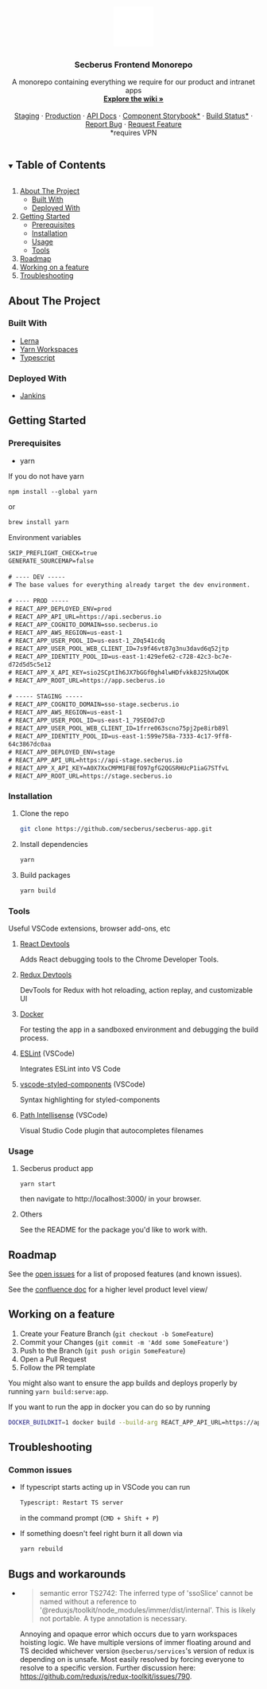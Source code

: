 <!-- PROJECT LOGO -->
<br />
<p align="center">
  <a href="https://github.com/secberus/secberus-app">
    <img src="packages/secberus-app/public/secberus-small-logo.png" alt="Logo" width="80" height="80">
  </a>

  <h3 align="center">Secberus Frontend Monorepo</h3>

  <p align="center">
    A monorepo containing everything we require for our product and intranet apps
    <br />
    <a href="https://github.com/secberus/secberus-app/wiki"><strong>Explore the wiki »</strong></a>
    <br />
    <br />
    <a href="https://app-stg.secberus.com">Staging</a>
    ·
    <a href="https://app.secberus.com">Production</a>
    ·
    <a href="https://api-stg.secberus.com/docs">API Docs</a>
    ·
    <a href="http://storybook.gcp.secberus.com/">Component Storybook*</a>
    ·
    <a href="http://jenkins.gcp.secberus.com/">Build Status*</a>
    ·
    <a href="https://github.com/secberus/secberus-app/issues">Report Bug</a>
    ·
    <a href="https://github.com/secberus/secberus-app/issues">Request Feature</a>
    <br />
   *requires VPN
  </p>
</p>



<!-- TABLE OF CONTENTS -->
<details open="open">
  <summary><h2 style="display: inline-block">Table of Contents</h2></summary>
  <ol>
    <li>
      <a href="#about-the-project">About The Project</a>
      <ul>
        <li><a href="#built-with">Built With</a></li>
        <li><a href="#deployed-with">Deployed With</a></li>
      </ul>
    </li>
    <li>
      <a href="#getting-started">Getting Started</a>
      <ul>
        <li><a href="#prerequisites">Prerequisites</a></li>
        <li><a href="#installation">Installation</a></li>
        <li><a href="#usage">Usage</a></li>
        <li><a href="#tools">Tools</a></li>
      </ul>
    </li>
    <li><a href="#roadmap">Roadmap</a></li>
    <li><a href="#working-on-a-feature">Working on a feature</a></li>
    <li><a href="#troubleshooting">Troubleshooting</a></li>
  </ol>
</details>



<!-- ABOUT THE PROJECT -->
## About The Project

### Built With

* [Lerna](https://github.com/lerna/lerna)
* [Yarn Workspaces](https://classic.yarnpkg.com/en/docs/workspaces/)
* [Typescript](https://www.typescriptlang.org/)

### Deployed With
* [Jankins](https://www.jenkins.io/)



<!-- GETTING STARTED -->
## Getting Started

### Prerequisites
* yarn

If you do not have yarn
  ```sj
  npm install --global yarn
  ```
  or
  ```sh
  brew install yarn
  ```
Environment variables
  ```
SKIP_PREFLIGHT_CHECK=true
GENERATE_SOURCEMAP=false

# ---- DEV -----
# The base values for everything already target the dev environment.

# ---- PROD -----
# REACT_APP_DEPLOYED_ENV=prod
# REACT_APP_API_URL=https://api.secberus.io
# REACT_APP_COGNITO_DOMAIN=sso.secberus.io
# REACT_APP_AWS_REGION=us-east-1
# REACT_APP_USER_POOL_ID=us-east-1_Z0q541cdq
# REACT_APP_USER_POOL_WEB_CLIENT_ID=7s9f46vt87g3nu3davd6q52jtp
# REACT_APP_IDENTITY_POOL_ID=us-east-1:429efe62-c728-42c3-bc7e-d72d5d5c5e12
# REACT_APP_X_API_KEY=sio2SCptIh6JX7bGGf0gh4lwHDfvkk8J25hXwQDK
# REACT_APP_ROOT_URL=https://app.secberus.io

# ----- STAGING -----
# REACT_APP_COGNITO_DOMAIN=sso-stage.secberus.io
# REACT_APP_AWS_REGION=us-east-1
# REACT_APP_USER_POOL_ID=us-east-1_79SEOd7cD
# REACT_APP_USER_POOL_WEB_CLIENT_ID=1frre063scno75pj2pe8irb89l
# REACT_APP_IDENTITY_POOL_ID=us-east-1:599e758a-7333-4c17-9ff8-64c3867dc0aa
# REACT_APP_DEPLOYED_ENV=stage
# REACT_APP_API_URL=https://api-stage.secberus.io
# REACT_APP_X_API_KEY=A0X7XxCMPM1FBEfO97gfG2QGSRHUcP1iaG7STfvL
# REACT_APP_ROOT_URL=https://stage.secberus.io

  ```
  
<!-- Installation -->
### Installation

1. Clone the repo
   ```sh
   git clone https://github.com/secberus/secberus-app.git
   ```
2. Install dependencies
   ```sh
   yarn
   ```
3. Build packages
   ```sh
   yarn build
   ```
   
<!-- Tools -->
### Tools
Useful VSCode extensions, browser add-ons, etc

1. [React Devtools](https://chrome.google.com/webstore/detail/react-developer-tools/fmkadmapgofadopljbjfkapdkoienihi?hl=en)
  
   Adds React debugging tools to the Chrome Developer Tools.
   
2. [Redux Devtools](https://github.com/reduxjs/redux-devtools)

   DevTools for Redux with hot reloading, action replay, and customizable UI

3. [Docker](https://www.docker.com/)

   For testing the app in a sandboxed environment and debugging the build process.
   
4. [ESLint](https://marketplace.visualstudio.com/items?itemName=dbaeumer.vscode-eslint) (VSCode)

   Integrates ESLint into VS Code

5. [vscode-styled-components](https://marketplace.visualstudio.com/items?itemName=jpoissonnier.vscode-styled-components) (VSCode)

   Syntax highlighting for styled-components
   
6. [Path Intellisense](https://marketplace.visualstudio.com/items?itemName=christian-kohler.path-intellisense) (VSCode)

   Visual Studio Code plugin that autocompletes filenames

<!-- USAGE -->
### Usage

1. Secberus product app
   ```
   yarn start
   ```
   then navigate to http://localhost:3000/ in your browser.
  
 2. Others
    
    See the README for the package you'd like to work with.

<!-- ROADMAP -->
## Roadmap

See the [open issues](https://github.com/secberus/secberus-app/issues) for a list of proposed features (and known issues).

See the [confluence doc](https://secberus.atlassian.net/wiki/spaces/PROD/pages/872841279/SECBERUS+Roadmap+2020) for a higher level product level view/

<!-- CONTRIBUTING -->
## Working on a feature

1. Create your Feature Branch (`git checkout -b SomeFeature`)
2. Commit your Changes (`git commit -m 'Add some SomeFeature'`)
3. Push to the Branch (`git push origin SomeFeature`)
4. Open a Pull Request
5. Follow the PR template

You might also want to ensure the app builds and deploys properly by running `yarn build:serve:app`.

If you want to run the app in docker you can do so by running
```sh
DOCKER_BUILDKIT=1 docker build --build-arg REACT_APP_API_URL=https://api-stg.secberus.com --build-arg REACT_APP_DEPLOYED_ENV=stage --target deploy-stage -t app . && docker run -it -p 3000:80 app
```

<!-- TROUBLESHOOTING -->
## Troubleshooting

### Common issues

* If typescript starts acting up in VSCode you can run 
   ```sh 
   Typescript: Restart TS server
   ``` 
   in the command prompt (`CMD + Shift + P`)

* If something doesn't feel right burn it all down via 
   ```sh 
   yarn rebuild
   ```

## Bugs and workarounds

* >semantic error TS2742: The inferred type of 'ssoSlice' cannot be named without a reference to '@reduxjs/toolkit/node_modules/immer/dist/internal'. This is likely not portable. A type annotation is necessary.

   Annoying and opaque error which occurs due to yarn workspaces hoisting logic. We have multiple versions of immer floating around and TS decided whichever version `@secberus/services`'s version of redux is depending on is unsafe. Most easily resolved by forcing everyone to resolve to a specific version. Further discussion here: https://github.com/reduxjs/redux-toolkit/issues/790.
